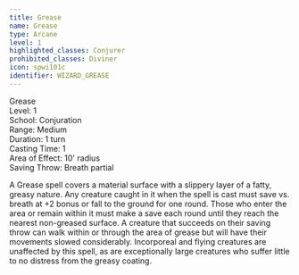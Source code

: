 ```yaml
---
title: Grease
name: Grease
type: Arcane
level: 1
highlighted_classes: Conjurer
prohibited_classes: Diviner
icon: spwi101c
identifier: WIZARD_GREASE
---
```

Grease  
Level: 1  
School: Conjuration  
Range: Medium  
Duration: 1 turn  
Casting Time: 1  
Area of Effect: 10' radius  
Saving Throw: Breath partial  
  
A Grease spell covers a material surface with a slippery layer of a fatty, greasy nature. Any creature caught in it when the spell is cast must save vs. breath at +2 bonus or fall to the ground for one round. Those who enter the area or remain within it must make a save each round until they reach the nearest non-greased surface. A creature that succeeds on their saving throw can walk within or through the area of grease but will have their movements slowed considerably. Incorporeal and flying creatures are unaffected by this spell, as are exceptionally large creatures who suffer little to no distress from the greasy coating.  
